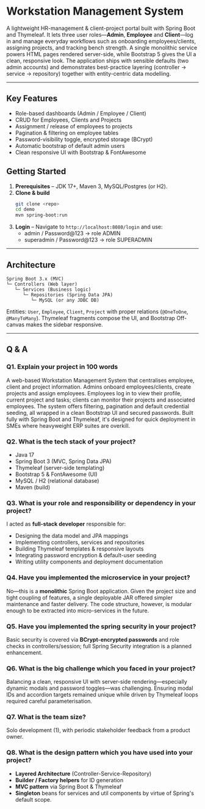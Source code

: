 # Workstation Management System

A lightweight HR-management & client-project portal built with Spring Boot and Thymeleaf.  It lets three user roles—**Admin**, **Employee** and **Client**—log in and manage everyday workflows such as onboarding employees/clients, assigning projects, and tracking bench strength.  A single monolithic service powers HTML pages rendered server-side, while Bootstrap 5 gives the UI a clean, responsive look.  The application ships with sensible defaults (two admin accounts) and demonstrates best-practice layering (controller → service → repository) together with entity-centric data modelling.

---
## Key Features
* Role-based dashboards (Admin / Employee / Client)
* CRUD for Employees, Clients and Projects
* Assignment / release of employees to projects
* Pagination & filtering on employee tables
* Password-visibility toggle, encrypted storage (BCrypt)
* Automatic bootstrap of default admin users
* Clean responsive UI with Bootstrap & FontAwesome

## Getting Started
1. **Prerequisites** – JDK 17+, Maven 3, MySQL/Postgres (or H2).
2. **Clone & build**
   ```bash
   git clone <repo>
   cd demo
   mvn spring-boot:run
   ```
3. **Login** – Navigate to `http://localhost:8080/login` and use:
   * admin / Password@123  → role ADMIN
   * superadmin / Password@123 → role SUPERADMIN

---
## Architecture
```
Spring Boot 3.x (MVC)
└─ Controllers (Web layer)
   └─ Services (Business logic)
      └─ Repositories (Spring Data JPA)
         └─ MySQL (or any JDBC DB)
```
Entities: `User`, `Employee`, `Client`, `Project` with proper relations (`@OneToOne`, `@ManyToMany`).  Thymeleaf fragments compose the UI, and Bootstrap Off-canvas makes the sidebar responsive.

---
## Q & A

### Q1. Explain your project in 100 words
A web-based Workstation Management System that centralises employee, client and project information.  Admins onboard employees/clients, create projects and assign employees.  Employees log in to view their profile, current project and tasks; clients can monitor their projects and associated employees.  The system offers filtering, pagination and default credential seeding, all wrapped in a clean Bootstrap UI and secured passwords.  Built fully with Spring Boot and Thymeleaf, it's designed for quick deployment in SMEs where heavyweight ERP suites are overkill.

### Q2. What is the tech stack of your project?
* Java 17
* Spring Boot 3 (MVC, Spring Data JPA)
* Thymeleaf (server-side templating)
* Bootstrap 5 & FontAwesome (UI)
* MySQL / H2 (relational database)
* Maven (build)

### Q3. What is your role and responsibility or dependency in your project?
I acted as **full-stack developer** responsible for:
* Designing the data model and JPA mappings
* Implementing controllers, services and repositories
* Building Thymeleaf templates & responsive layouts
* Integrating password encryption & default-user seeding
* Writing utility components and deployment documentation

### Q4. Have you implemented the microservice in your project?
No—this is a **monolithic** Spring Boot application.  Given the project size and tight coupling of features, a single deployable JAR offered simpler maintenance and faster delivery.  The code structure, however, is modular enough to be extracted into micro-services in the future.

### Q5. Have you implemented the spring security in your project?
Basic security is covered via **BCrypt-encrypted passwords** and role checks in controllers/session; full Spring Security integration is a planned enhancement.

### Q6. What is the big challenge which you faced in your project?
Balancing a clean, responsive UI with server-side rendering—especially dynamic modals and password toggles—was challenging.  Ensuring modal IDs and accordion targets remained unique while driven by Thymeleaf loops required careful parameterisation.

### Q7. What is the team size?
Solo development (1), with periodic stakeholder feedback from a product owner.

### Q8. What is the design pattern which you have used into your project?
* **Layered Architecture** (Controller-Service-Repository)
* **Builder / Factory helpers** for ID generation
* **MVC pattern** via Spring Boot & Thymeleaf
* **Singleton** beans for services and util components by virtue of Spring's default scope. 